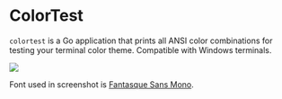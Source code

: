 # ColorTest

`colortest` is a Go application that prints all ANSI color combinations for testing your terminal color theme. Compatible with Windows terminals.

![](https://cloud.githubusercontent.com/assets/450287/26277908/4e6a5f44-3d91-11e7-8ab9-8cd284ebf18e.png)

Font used in screenshot is [Fantasque Sans Mono](https://github.com/belluzj/fantasque-sans).
